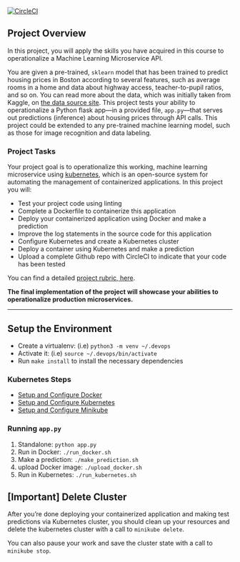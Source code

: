 [![CircleCI](https://circleci.com/gh/serialp/DevOps_Microservices.svg?style=svg)](https://circleci.com/gh/serialp/DevOps_Microservices)

## Project Overview

In this project, you will apply the skills you have acquired in this course to operationalize a Machine Learning Microservice API. 

You are given a pre-trained, `sklearn` model that has been trained to predict housing prices in Boston according to several features, such as average rooms in a home and data about highway access, teacher-to-pupil ratios, and so on. You can read more about the data, which was initially taken from Kaggle, on [the data source site](https://www.kaggle.com/c/boston-housing). This project tests your ability to operationalize a Python flask app—in a provided file, `app.py`—that serves out predictions (inference) about housing prices through API calls. This project could be extended to any pre-trained machine learning model, such as those for image recognition and data labeling.

### Project Tasks

Your project goal is to operationalize this working, machine learning microservice using [kubernetes](https://kubernetes.io/), which is an open-source system for automating the management of containerized applications. In this project you will:
* Test your project code using linting
* Complete a Dockerfile to containerize this application
* Deploy your containerized application using Docker and make a prediction
* Improve the log statements in the source code for this application
* Configure Kubernetes and create a Kubernetes cluster
* Deploy a container using Kubernetes and make a prediction
* Upload a complete Github repo with CircleCI to indicate that your code has been tested

You can find a detailed [project rubric, here](https://review.udacity.com/#!/rubrics/2576/view).

**The final implementation of the project will showcase your abilities to operationalize production microservices.**

---

## Setup the Environment

* Create a virtualenv: (i.e) `python3 -m venv ~/.devops`
* Activate it: (i.e) `source ~/.devops/bin/activate` 
* Run `make install` to install the necessary dependencies

### Kubernetes Steps

* [Setup and Configure Docker](https://docs.docker.com/get-docker/)
* [Setup and Configure Kubernetes](https://kubernetes.io/docs/tasks/tools/install-kubectl/)
* [Setup and Configure Minikube](https://kubernetes.io/docs/tasks/tools/install-minikube/)

### Running `app.py`

1. Standalone:  `python app.py`
2. Run in Docker:  `./run_docker.sh`
3. Make a prediction: `./make_prediction.sh`
4. upload Docker image: `./upload_docker.sh`
3. Run in Kubernetes:  `./run_kubernetes.sh`


## [Important] Delete Cluster

After you’re done deploying your containerized application and making test predictions via Kubernetes cluster, you should clean up your resources and delete the kubernetes cluster with a call to `minikube delete`.

You can also pause your work and save the cluster state with a call to `minikube stop`.